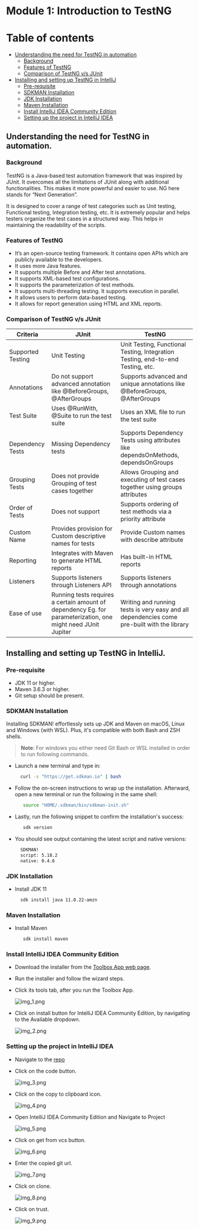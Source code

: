 # Module 1: Introduction to TestNG

# Table of contents

- [Understanding the need for TestNG in automation](#understanding-the-need-for-testng-in-automation)
    - [Background](#background)
    - [Features of TestNG](#features-of-testng)
    - [Comparison of TestNG v/s JUnit](#comparison-of-testng-vs-junit)
- [Installing and setting up TestNG in IntelliJ](#installing-and-setting-up-testng-in-intellij)
    - [Pre-requisite](#pre-requisite)
    - [SDKMAN Installation](#sdkman-installation)
    - [JDK Installation](#jdk-installation)
    - [Maven Installation](#maven-installation)
    - [Install IntelliJ IDEA Community Edition](#install-intellij-idea-community-edition)
    - [Setting up the project in IntelliJ IDEA](#setting-up-the-project-in-intellij-idea)

## Understanding the need for TestNG in automation.

### Background

TestNG is a Java-based test automation framework that was inspired by JUnit. It overcomes all the limitations of JUnit
along with additional functionalities. This makes it more powerful and easier to use. NG here stands for “Next
Generation”.

It is designed to cover a range of test categories such as Unit testing, Functional testing, Integration testing, etc.
It is extremely popular and helps testers organize the test cases in a structured way. This helps in maintaining the
readability of the scripts.

### Features of TestNG

- It’s an open-source testing framework. It contains open APIs which are publicly available to the developers.
- It uses more Java features.
- It supports multiple Before and After test annotations.
- It supports XML-based test configurations.
- It supports the parameterization of test methods.
- It supports multi-threading testing. It supports execution in parallel.
- It allows users to perform data-based testing.
- It allows for report generation using HTML and XML reports.

### Comparison of TestNG v/s JUnit

| Criteria	         | JUnit                                                                                                                                              | TestNG                                                                                      |
|-------------------|----------------------------------------------------------------------------------------------------------------------------------------------------|---------------------------------------------------------------------------------------------|
| Supported Testing | 	Unit Testing	                                                                                                                                     | Unit Testing, Functional Testing, Integration Testing, end-to-end Testing, etc.             |
| Annotations       | 	Do not support advanced annotation like @BeforeGroups, @AfterGroups	                                                                              | Supports advanced and unique annotations like @BeforeGroups, @AfterGroups                   |
| Test Suite	       | Uses @RunWith, @Suite to run the test suite	                                                                                                       | Uses an XML file to run the test suite                                                      |
| Dependency Tests	 | Missing Dependency tests	                                                                                                                          | Supports Dependency Tests  using attributes like dependsOnMethods, dependsOnGroups          |
| Grouping Tests	   | Does not provide Grouping of test cases together                                                                                                   | 	Allows Grouping and executing of test cases together using groups attributes               |
| Order of Tests	   | Does not support	                                                                                                                                  | Supports ordering of test methods via a priority attribute                                  | 
| Custom Name	      | Provides provision for Custom descriptive names for tests                                                                                          | 	Provide Custom names with describe attribute                                               | 
| Reporting	        | Integrates with Maven to generate HTML reports	                                                                                                    | Has built-in HTML reports                                                                   | 
| Listeners	        | Supports listeners through Listeners API	                                                                                                          | Supports listeners through annotations                                                      |
| Ease of use       | 	Running tests requires a certain amount of dependency                                      Eg. for parameterization, one might need JUnit Jupiter | Writing and running tests is very easy and all dependencies come pre-built with the library |

## Installing and setting up TestNG in IntelliJ.

### Pre-requisite

- JDK 11 or higher.
- Maven 3.6.3 or higher.
- Git setup should be present.

### SDKMAN Installation

Installing SDKMAN! effortlessly sets up JDK and Maven on macOS, Linux and Windows (with WSL). Plus, it's compatible with
both Bash and ZSH shells.
> **Note**: For windows you either need Git Bash or WSL installed in order to run following commands.

- Launch a new terminal and type in:
  ```bash 
    curl -s "https://get.sdkman.io" | bash 
  ```
- Follow the on-screen instructions to wrap up the installation. Afterward, open a new terminal or run the following in
  the same shell:
  ```bash 
     source "HOME/.sdkman/bin/sdkman-init.sh"
  ```
- Lastly, run the following snippet to confirm the installation's success:
  ```bash 
     sdk version
  ```
- You should see output containing the latest script and native versions:
  ```bash
    SDKMAN!
    script: 5.18.2
    native: 0.4.6
  ```

### JDK Installation

- Install JDK 11
  ```bash
    sdk install java 11.0.22-amzn
  ```

### Maven Installation

- Install Maven
  ```bash
     sdk install maven
  ```

### Install IntelliJ IDEA Community Edition

- Download the installer from the [Toolbox App web page](https://www.jetbrains.com/toolbox/app/).
- Run the installer and follow the wizard steps.
- Click its tools tab, after you run the Toolbox App.

  ![img_1.png](assets/img_01.png)
- Click on install button for IntelliJ IDEA Community Edition, by navigating to the Available dropdown.

  ![img_2.png](assets/img_02.png)

### Setting up the project in IntelliJ IDEA

- Navigate to the [repo](https://github.com/arthkumar/testng-workshop)
- Click on the code button.

  ![img_3.png](assets/img_03.png)
- Click on the copy to clipboard icon.

  ![img_4.png](assets/img_04.png)
- Open IntelliJ IDEA Community Edition and Navigate to Project

  ![img_5.png](assets/img_05.png)
- Click on get from vcs button.

  ![img_6.png](assets/img_06.png)
- Enter the copied git url.

  ![img_7.png](assets/img_07.png)
- Click on clone.

  ![img_8.png](assets/img_08.png)
- Click on trust.

  ![img_9.png](assets/img_09.png)